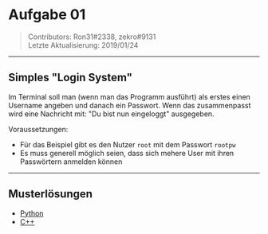 # Aufgabe 01
> Contributors: Ron31#2338, zekro#9131  
> Letzte Aktualisierung:  2019/01/24

---

## Simples "Login System"

Im Terminal soll man (wenn man das Programm ausführt) als erstes einen Username angeben und danach ein Passwort. Wenn das zusammenpasst wird eine Nachricht mit: "Du bist nun eingeloggt" ausgegeben.

Voraussetzungen:
- Für das Beispiel gibt es den Nutzer `root` mit dem Passwort `rootpw`
- Es muss generell möglich seien, dass sich mehere User mit ihren Passwörtern anmelden können

---

## Musterlösungen

- [Python](loesungen/python/1.py)
- [C++](loesungen/cpp)
